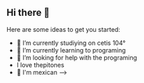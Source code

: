 ## Hi there 👋



Here are some ideas to get you started:

- 🔭 I’m currently studiying on cetis 104°
- 🌱 I’m currently learning to programing
- 🤔 I’m looking for help with the programing
- I love thepitones
- 🌮 I'm mexican
-->
